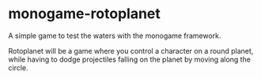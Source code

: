 # monogame-rotoplanet
A simple game to test the waters with the monogame framework.

Rotoplanet will be a game where you control a character on a round planet, while having to dodge projectiles falling on the planet by moving along the circle. 


